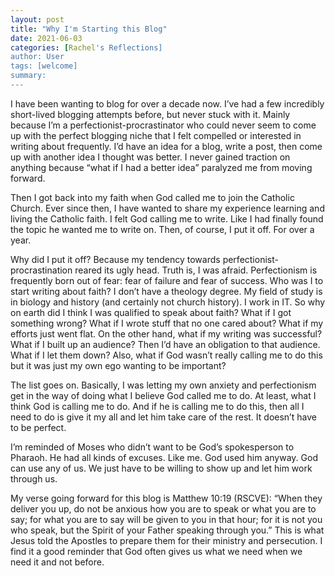 ```yaml
---
layout: post
title: "Why I'm Starting this Blog"
date: 2021-06-03
categories: [Rachel's Reflections]
author: User
tags: [welcome]
summary: 
---
```


I have been wanting to blog for over a decade now. I’ve had a few incredibly short-lived blogging attempts before, but never stuck with it. Mainly because I’m a perfectionist-procrastinator who could never seem to come up with the perfect blogging niche that I felt compelled or interested in writing about frequently. I’d have an idea for a blog, write a post, then come up with another idea I thought was better. I never gained traction on anything because “what if I had a better idea” paralyzed me from moving forward.

Then I got back into my faith when God called me to join the Catholic Church. Ever since then, I have wanted to share my experience learning and living the Catholic faith. I felt God calling me to write. Like I had finally found the topic he wanted me to write on. Then, of course, I put it off. For over a year.

Why did I put it off? Because my tendency towards perfectionist-procrastination reared its ugly head. Truth is, I was afraid. Perfectionism is frequently born out of fear: fear of failure and fear of success. Who was I to start writing about faith? I don’t have a theology degree. My field of study is in biology and history (and certainly not church history). I work in IT. So why on earth did I think I was qualified to speak about faith? What if I got something wrong? What if I wrote stuff that no one cared about? What if my efforts just went flat. On the other hand, what if my writing was successful? What if I built up an audience? Then I’d have an obligation to that audience. What if I let them down? Also, what if God wasn’t really calling me to do this but it was just my own ego wanting to be important?

The list goes on. Basically, I was letting my own anxiety and perfectionism get in the way of doing what I believe God called me to do. At least, what I think God is calling me to do. And if he is calling me to do this, then all I need to do is give it my all and let him take care of the rest. It doesn’t have to be perfect.

I’m reminded of Moses who didn’t want to be God’s spokesperson to Pharaoh. He had all kinds of excuses. Like me. God used him anyway. God can use any of us. We just have to be willing to show up and let him work through us.

My verse going forward for this blog is Matthew 10:19 (RSCVE): “When they deliver you up, do not be anxious how you are to speak or what you are to say; for what you are to say will be given to you in that hour; for it is not you who speak, but the Spirit of your Father speaking through you.” This is what Jesus told the Apostles to prepare them for their ministry and persecution. I find it a good reminder that God often gives us what we need when we need it and not before.